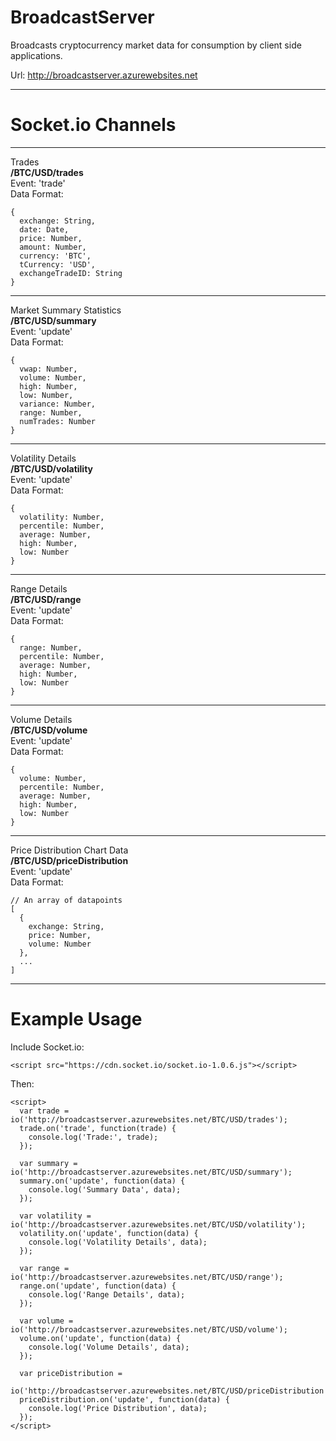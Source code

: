 BroadcastServer
===============

Broadcasts cryptocurrency market data for consumption by client side applications.


Url: http://broadcastserver.azurewebsites.net

----------
Socket.io Channels
===============


----------

Trades<br />
**/BTC/USD/trades**<br />
Event: 'trade'<br />
Data Format:

    {
      exchange: String,
      date: Date,
      price: Number,
      amount: Number,
      currency: 'BTC',
      tCurrency: 'USD',
      exchangeTradeID: String
    }
 
----------
Market Summary Statistics<br />
**/BTC/USD/summary**<br />
Event: 'update'<br />
Data Format:

    {
      vwap: Number,
      volume: Number,
      high: Number,
      low: Number,
      variance: Number,
      range: Number,
      numTrades: Number
    }


----------


Volatility Details<br />
**/BTC/USD/volatility**<br />
Event: 'update'<br />
Data Format:

    {
      volatility: Number,
      percentile: Number,
      average: Number,
      high: Number,
      low: Number
    }


----------


Range Details<br />
**/BTC/USD/range**<br />
Event: 'update'<br />
Data Format:

    {
      range: Number,
      percentile: Number,
      average: Number,
      high: Number,
      low: Number
    }


----------


Volume Details<br />
**/BTC/USD/volume**<br />
Event: 'update'<br />
Data Format:

    {
      volume: Number,
      percentile: Number,
      average: Number,
      high: Number,
      low: Number
    }


----------


Price Distribution Chart Data<br />
**/BTC/USD/priceDistribution**<br />
Event: 'update'<br />
Data Format:

    // An array of datapoints
    [
      {
        exchange: String,
        price: Number,
        volume: Number
      },
      ...
    ]


----------
Example Usage
============

Include Socket.io:
    

    <script src="https://cdn.socket.io/socket.io-1.0.6.js"></script>
    

Then:

    <script>
      var trade = io('http://broadcastserver.azurewebsites.net/BTC/USD/trades');
      trade.on('trade', function(trade) {
        console.log('Trade:', trade);
      });
  
      var summary = io('http://broadcastserver.azurewebsites.net/BTC/USD/summary');
      summary.on('update', function(data) {
        console.log('Summary Data', data);
      });
  
      var volatility = io('http://broadcastserver.azurewebsites.net/BTC/USD/volatility');
      volatility.on('update', function(data) {
        console.log('Volatility Details', data);
      });
  
      var range = io('http://broadcastserver.azurewebsites.net/BTC/USD/range');
      range.on('update', function(data) {
        console.log('Range Details', data);
      });
  
      var volume = io('http://broadcastserver.azurewebsites.net/BTC/USD/volume');
      volume.on('update', function(data) {
        console.log('Volume Details', data);
      });
  
      var priceDistribution =
        io('http://broadcastserver.azurewebsites.net/BTC/USD/priceDistribution');
      priceDistribution.on('update', function(data) {
        console.log('Price Distribution', data);
      });
    </script>
